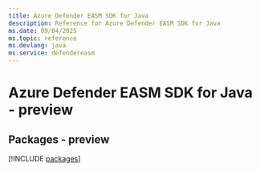 ```yaml
---
title: Azure Defender EASM SDK for Java
description: Reference for Azure Defender EASM SDK for Java
ms.date: 09/04/2025
ms.topic: reference
ms.devlang: java
ms.service: defendereasm
---
```

# Azure Defender EASM SDK for Java - preview
## Packages - preview
[!INCLUDE [packages](defender-easm-index.md)]